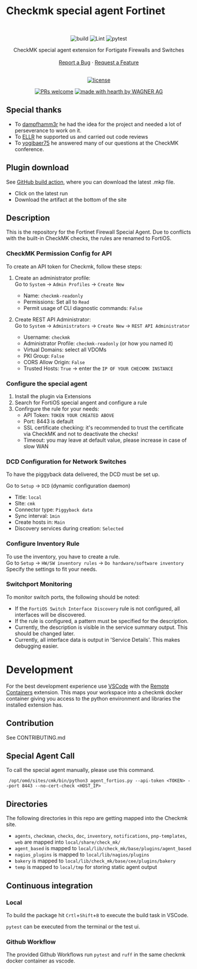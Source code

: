 # Checkmk special agent Fortinet

<div align="center">
<br />

![build](https://github.com/WagnerAG/checkmk_fortigate/workflows/build/badge.svg)
![Lint](https://github.com/WagnerAG/checkmk_fortigate/workflows/Lint/badge.svg)
![pytest](https://github.com/WagnerAG/checkmk_fortigate/workflows/pytest/badge.svg)

</div>

<div align="center">
  CheckMK special agent extension for Fortigate Firewalls and Switches
  <br />
  <br />
  <a href="https://github.com/WagnerAG/checkmk_fortigate/issues/new?assignees=&labels=type+bug&template=bug_report.yaml&title=bug%3A+">Report a Bug</a>
  ·
  <a href="https://github.com/WagnerAG/checkmk_fortigate/issues/new?assignees=&labels=type+enhancement&template=feature_request.yaml&title=feat%3A+">Request a Feature</a>
</div>

<div align="center">
<br />

[![license](https://img.shields.io/badge/License-GPLv2-green?style=flat-square)](LICENSE)

[![PRs welcome](https://img.shields.io/badge/PRs-welcome-ff69b4.svg?style=flat-square)](https://github.com/WagnerAG/checkmk_fortigate/issues?q=is%3Aissue+is%3Aopen+label%3A%22help+wanted%22)
[![made with hearth by WAGNER AG](https://img.shields.io/badge/made_with%20_%E2%99%A5-_by_WAGNER_AG-_?style=flat-square
)](https://github.com/WagnerAG)

</div>

## Special thanks

* To [dampfhamm3r](https://github.com/dampfhamm3r) he had the idea for the project and needed a lot of perseverance to work on it. 
* To [ELLR](https://github.com/ellr/) he supported us and carried out code reviews
* To [yogibaer75](https://github.com/yogibaer75) he answered many of our questions at the CheckMK conference.

## Plugin download

See [GitHub build action](https://github.com/WagnerAG/checkmk_fortigate/actions/workflows/build.yml), where you can download the latest .mkp file.

* Click on the latest run
* Download the artifact at the bottom of the site

## Description

This is the repository for the Fortinet Firewall Special Agent. Due to conflicts with the built-in CheckMK checks, the rules are renamed to FortiOS.

### CheckMK Permission Config for API

To create an API token for Checkmk, follow these steps:

1. Create an administrator profile:\
Go to `System` &rarr; `Admin Profiles` &rarr; `Create New`
    - Name: `checkmk-readonly`
    - Permissions: Set all to `Read`
    - Permit usage of CLI diagnostic commands: `False`

2. Create REST API Administrator:\
Go to `System` &rarr; `Administrators` &rarr; `Create New` &rarr; `REST API Administrator`
    - Username: `checkmk`
    - Administrator Profile: `checkmk-readonly` (or how you named it)
    - Virtual Domains: select all VDOMs
    - PKI Group: `False`
    - CORS Allow Origin: `False`
    - Trusted Hosts: `True` &rarr; enter the `IP OF YOUR CHECKMK INSTANCE`

### Configure the special agent

1. Install the plugin via Extensions
2. Search for FortiOS special angent and configure a rule
3. Confirgure the rule for your needs:
    - API Token: `TOKEN YOUR CREATED ABOVE`
    - Port: 8443 is default
    - SSL certificate checking: it's recommended to trust the certificate via CheckMK and not to deactivate the checks!
    - Timeout: you may leave at default value, please increase in case of slow WAN

### DCD Configuration for Network Switches

To have the piggyback data delivered, the DCD must be set up.

Go to `Setup` &rarr; `DCD` (dynamic configuration daemon)
- Title: `local`
- SIte: `cmk`
- Connector type: `Piggyback data`
- Sync interval: `1min`
- Create hosts in: `Main`
- Discovery services during creation: `Selected`

### Configure Inventory Rule

To use the inventory, you have to create a rule.\
Go to `Setup` &rarr; `HW/SW inventory rules` &rarr; `Do hardware/software inventory`\
Specify the settings to fit your needs.


### Switchport Monitoring

To monitor switch ports, the following should be noted:

 - If the `FortiOS Switch Interface Discovery` rule is not configured, all interfaces will be discovered.
 - If the rule is configured, a pattern must be specified for the description.
 - Currently, the description is visible in the service summary output. This should be changed later.
 - Currently, all interface data is output in 'Service Details'. This makes debugging easier.


# Development

For the best development experience use [VSCode](https://code.visualstudio.com/) with the [Remote Containers](https://marketplace.visualstudio.com/items?itemName=ms-vscode-remote.remote-containers) extension. This maps your workspace into a checkmk docker container giving you access to the python environment and libraries the installed extension has.

## Contribution

See CONTRIBUTING.md

## Special Agent Call

To call the special agent manually, please use this command.
```
 /opt/omd/sites/cmk/bin/python3 agent_fortios.py --api-token <TOKEN> --port 8443 --no-cert-check <HOST_IP>
```

## Directories

The following directories in this repo are getting mapped into the Checkmk site.

* `agents`, `checkman`, `checks`, `doc`, `inventory`, `notifications`, `pnp-templates`, `web` are mapped into `local/share/check_mk/`
* `agent_based` is mapped to `local/lib/check_mk/base/plugins/agent_based`
* `nagios_plugins` is mapped to `local/lib/nagios/plugins`
* `bakery` is mapped to `local/lib/check_mk/base/cee/plugins/bakery`
* `temp` is mapped to `local/tmp` for storing static agent output

## Continuous integration
### Local

To build the package hit `Crtl`+`Shift`+`B` to execute the build task in VSCode.

`pytest` can be executed from the terminal or the test ui.

### Github Workflow

The provided Github Workflows run `pytest` and `ruff` in the same checkmk docker container as vscode.
